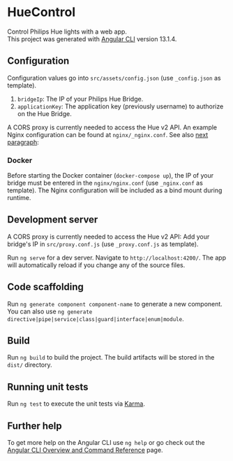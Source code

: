 # HueControl

Control Philips Hue lights with a web app. \
This project was generated with [Angular CLI](https://github.com/angular/angular-cli) version 13.1.4.

## Configuration

Configuration values go into `src/assets/config.json` (use `_config.json` as template).

1. `bridgeIp`: The IP of your Philips Hue Bridge.
2. `applicationKey`: The application key (previously username) to authorize on the Hue Bridge.

A CORS proxy is currently needed to access the Hue v2 API. An example Nginx configuration can be found at `nginx/_nginx.conf`. See also [next paragraph](#docker):

### Docker

Before starting the Docker container (`docker-compose up`), the IP of your bridge must be entered in the `nginx/nginx.conf` (use `_nginx.conf` as template). The Nginx configuration will be included as a bind mount during runtime.

## Development server

A CORS proxy is currently needed to access the Hue v2 API: Add your bridge's IP in `src/proxy.conf.js` (use `_proxy.conf.js` as template).

Run `ng serve` for a dev server. Navigate to `http://localhost:4200/`. The app will automatically reload if you change any of the source files.

## Code scaffolding

Run `ng generate component component-name` to generate a new component. You can also use `ng generate directive|pipe|service|class|guard|interface|enum|module`.

## Build

Run `ng build` to build the project. The build artifacts will be stored in the `dist/` directory.

## Running unit tests

Run `ng test` to execute the unit tests via [Karma](https://karma-runner.github.io).

## Further help

To get more help on the Angular CLI use `ng help` or go check out the [Angular CLI Overview and Command Reference](https://angular.io/cli) page.

